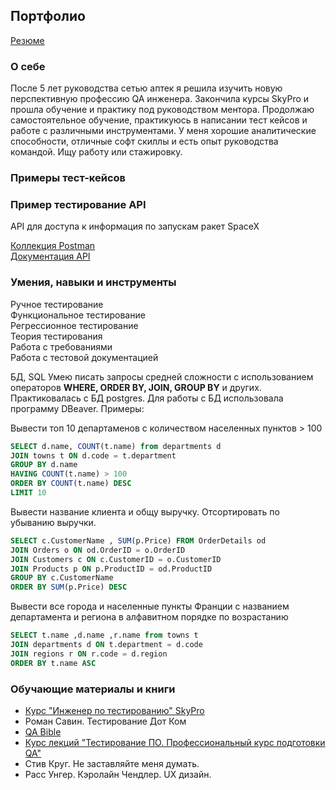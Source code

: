 ## Портфолио

[Резюме](https://iradzen.github.io/)

### О себе

После 5 лет руководства сетью аптек я решила изучить новую перспективную профессию QA инженера. Закончила курсы SkyPro и прошла обучение и практику под руководством ментора. Продолжаю самостоятельное обучение, практикуюсь в написании тест кейсов и работе с различными инструментами. У меня хорошие аналитические способности, отличные софт скиллы и есть опыт руководства командой. Ищу работу или стажировку.

### Примеры тест-кейсов

### Пример тестирование API

API для доступа к информация по запускам ракет SpaceX

[Коллекция Postman](https://documenter.getpostman.com/view/27289013/2s93eYUBqg)  
[Документация API](https://docs.spacexdata.com/)

### Умения, навыки и инструменты

Ручное тестирование  
Функциональное тестирование  
Регрессионное тестирование  
Теория тестирования  
Работа с требованиями  
Работа с тестовой документацией  

БД, SQL
Умею писать запросы средней сложности с использованием операторов **WHERE, ORDER BY, JOIN, GROUP BY** и других. Практиковалась с БД postgres. Для работы с БД использовала программу DBeaver.
Примеры:  

Вывести топ 10 департаменов с количеством населенных пунктов > 100  
```sql
SELECT d.name, COUNT(t.name) from departments d
JOIN towns t ON d.code = t.department
GROUP BY d.name
HAVING COUNT(t.name) > 100
ORDER BY COUNT(t.name) DESC
LIMIT 10
```

Вывести название клиента и общу выручку. Отсортировать по убыванию выручки.
```sql
SELECT c.CustomerName , SUM(p.Price) FROM OrderDetails od
JOIN Orders o ON od.OrderID = o.OrderID
JOIN Customers c ON c.CustomerID = o.CustomerID
JOIN Products p ON p.ProductID = od.ProductID
GROUP BY c.CustomerName
ORDER BY SUM(p.Price) DESC
```

Вывести все города и населенные пункты Франции с названием департамента и региона в алфавитном порядке по возрастанию  
```sql
SELECT t.name ,d.name ,r.name from towns t
JOIN departments d ON t.department = d.code
JOIN regions r ON r.code = d.region
ORDER BY t.name ASC
```

### Обучающие материалы и книги

* [Курс "Инженер по тестированию" SkyPro](https://sky.pro/courses/programming/qa-engineer)
* Роман Савин. Тестирование Дот Ком
* [QA Bible](https://vladislaveremeev.gitbook.io/qa_bible/)
* [Курс лекций "Тестирование ПО. Профессиональный курс подготовки QA"](https://www.youtube.com/watch?v=MmbVEwYnWTs&list=PLZqgWWF4O-zg03RGSZ2GpHLE3BmO8bjKo)
* Стив Круг. Не заставляйте меня думать.
* Расс Унгер. Кэролайн Чендлер. UX дизайн.
